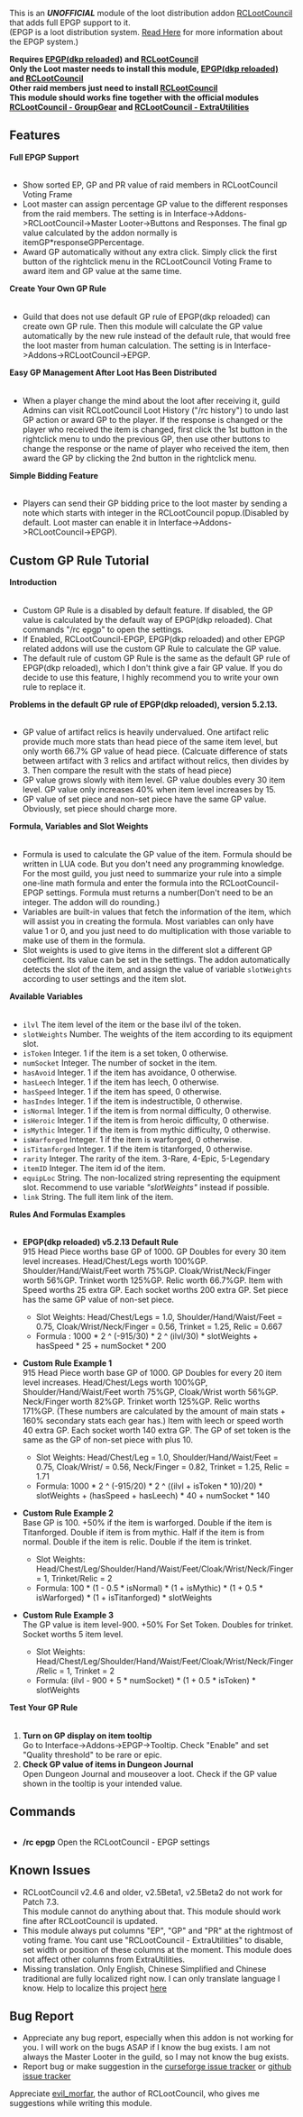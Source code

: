 This is an _**UNOFFICIAL**_ module of the loot distribution addon [RCLootCouncil](https://mods.curse.com/addons/wow/rclootcouncil) that adds full EPGP support to it.  
\(EPGP is a loot distribution system. [Read Here](http://www.epgpweb.com/help/system) for more information about the EPGP system.\)  

**Requires [EPGP(dkp reloaded)](https://mods.curse.com/addons/wow/epgp-dkp-reloaded) and [RCLootCouncil](https://mods.curse.com/addons/wow/rclootcouncil)**  
**Only the Loot master needs to install this module, [EPGP(dkp reloaded)](https://mods.curse.com/addons/wow/epgp-dkp-reloaded) and [RCLootCouncil](https://mods.curse.com/addons/wow/rclootcouncil)**  
**Other raid members just need to install [RCLootCouncil](https://mods.curse.com/addons/wow/rclootcouncil)**  
**This module should works fine together with the official modules [RCLootCouncil - GroupGear](https://mods.curse.com/addons/wow/rclootcouncil-groupgear) and [RCLootCouncil - ExtraUtilities](https://mods.curse.com/addons/wow/257427-rclootcouncil-extrautilities)**  

## Features
**Full EPGP Support**
######  
+ Show sorted EP, GP and PR value of raid members in RCLootCouncil Voting Frame  
+ Loot master can assign percentage GP value to the different responses from the raid members. The setting is in Interface->Addons->RCLootCouncil->Master Looter->Buttons and Responses. The final gp value calculated by the addon normally is itemGP*responseGPPercentage.  
+ Award GP automatically without any extra click. Simply click the first button of the rightclick menu in the RCLootCouncil Voting Frame to award item and GP value at the same time.

**Create Your Own GP Rule**
######  
+ Guild that does not use default GP rule of EPGP(dkp reloaded) can create own GP rule. Then this module will calculate the GP value automatically by the new rule instead of the default rule, that would free the loot master from human calculation. The setting is in Interface->Addons->RCLootCouncil->EPGP.  

**Easy GP Management After Loot Has Been Distributed**
######  
+ When a player change the mind about the loot after receiving it, guild Admins can visit RCLootCouncil Loot History ("/rc history") to undo last GP action or award GP to the player. If the response is changed or the player who received the item is changed, first click the 1st button in the rightclick menu to undo the previous GP, then use other buttons to change the response or the name of player who received the item, then award the GP by clicking the 2nd button in the rightclick menu.  

**Simple Bidding Feature**
######  
+ Players can send their GP bidding price to the loot master by sending a note which starts with integer in the RCLootCouncil popup.(Disabled by default. Loot master can enable it in Interface->Addons->RCLootCouncil->EPGP).  

## Custom GP Rule Tutorial
**Introduction**
######  
+ Custom GP Rule is a disabled by default feature. If disabled, the GP value is calculated by the default way of EPGP(dkp reloaded). Chat commands "/rc epgp" to open the settings.
+ If Enabled, RCLootCouncil-EPGP, EPGP(dkp reloaded) and other EPGP related addons will use the custom GP Rule to calculate the GP value.
+ The default rule of custom GP Rule is the same as the default GP rule of EPGP(dkp reloaded), which I don't think give a fair GP value. If you do decide to use this feature, I highly recommend you to write your own rule to replace it.

**Problems in the default GP rule of EPGP(dkp reloaded), version 5.2.13.**
######  
+ GP value of artifact relics is heavily undervalued. One artifact relic provide much more stats than head piece of the same item level, but only worth 66.7% GP value of head piece. (Calcuate difference of stats between artifact with 3 relics and artifact without relics, then divides by 3. Then compare the result with the stats of head piece)
+ GP value grows slowly with item level. GP value doubles every 30 item level. GP value only increases 40% when item level increases by 15.
+ GP value of set piece and non-set piece have the same GP value. Obviously, set piece should charge more.  

**Formula, Variables and Slot Weights**
######  
+ Formula is used to calculate the GP value of the item. Formula should be written in LUA code. But you don't need any programming knowledge. For the most guild, you just need to summarize your rule into a simple one-line math formula and enter the formula into the RCLootCouncil-EPGP settings. Formula must returns a number(Don't need to be an integer. The addon will do rounding.)
+ Variables are built-in values that fetch the information of the item, which will assist you in creating the formula. Most variables can only have value 1 or 0, and you just need to do multiplication with those variable to make use of them in the formula.
+ Slot weights is used to give items in the different slot a different GP coefficient. Its value can be set in the settings. The addon automatically detects the slot of the item, and assign the value of variable `slotWeights` according to user settings and the item slot.

**Available Variables**
######  

+ `ilvl` The item level of the item or the base ilvl of the token.
+ `slotWeights` Number. The weights of the item according to its equipment slot.
+ `isToken` Integer. 1 if the item is a set token, 0 otherwise.
+ `numSocket` Integer. The number of socket in the item.
+ `hasAvoid` Integer. 1 if the item has avoidance, 0 otherwise.
+ `hasLeech` Integer. 1 if the item has leech, 0 otherwise.
+ `hasSpeed` Integer. 1 if the item has speed, 0 otherwise.
+ `hasIndes` Integer. 1 if the item is indestructible, 0 otherwise.
+ `isNormal` Integer. 1 if the item is from normal difficulty, 0 otherwise.
+ `isHeroic` Integer. 1 if the item is from heroic difficulty, 0 otherwise.
+ `isMythic` Integer. 1 if the item is from mythic difficulty, 0 otherwise.
+ `isWarforged` Integer. 1 if the item is warforged, 0 otherwise.
+ `isTitanforged` Integer. 1 if the item is titanforged, 0 otherwise.
+ `rarity`  Integer. The rarity of the item. 3-Rare, 4-Epic, 5-Legendary
+ `itemID` Integer. The item id of the item.
+ `equipLoc`  String. The non-localized string representing the equipment slot. Recommend to use variable _"slotWeights"_ instead if possible.
+ `link` String. The full item link of the item.

**Rules And Formulas Examples**
######  
+ **EPGP(dkp reloaded) v5.2.13 Default Rule**  
915 Head Piece worths base GP of 1000. GP Doubles for every 30 item level increases. Head/Chest/Legs worth 100%GP. Shoulder/Hand/Waist/Feet worth 75%GP. Cloak/Wrist/Neck/Finger worth 56%GP. Trinket worth 125%GP. Relic worth 66.7%GP. Item with Speed worths 25 extra GP. Each socket worths 200 extra GP. Set piece has the same GP value of non-set piece.
  + Slot Weights: Head/Chest/Legs = 1.0, Shoulder/Hand/Waist/Feet = 0.75, Cloak/Wrist/Neck/Finger = 0.56, Trinket = 1.25, Relic = 0.667
  + Formula : 1000 \* 2 ^ (-915/30) \* 2 ^ (ilvl/30) \* slotWeights + hasSpeed \* 25 + numSocket \* 200  

+ **Custom Rule Example 1**  
915 Head Piece worth base GP of 1000. GP Doubles for every 20 item level increases. Head/Chest/Legs worth 100%GP, Shoulder/Hand/Waist/Feet worth 75%GP, Cloak/Wrist worth 56%GP. Neck/Finger worth 82%GP. Trinket worth 125%GP. Relic worths 171%GP. (These numbers are calculated by the amount of main stats + 160% secondary stats each gear has.) Item with leech or speed worth 40 extra GP. Each socket worth 140 extra GP. The GP of set token is the same as the GP of non-set piece with plus 10.
  + Slot Weights: Head/Chest/Leg = 1.0, Shoulder/Hand/Waist/Feet = 0.75, Cloak/Wrist/ = 0.56, Neck/Finger = 0.82, Trinket = 1.25, Relic = 1.71
  + Formula: 1000 \* 2 ^ (-915/20) \* 2 ^ ((ilvl + isToken \* 10)/20) \* slotWeights + (hasSpeed + hasLeech) \* 40 + numSocket \* 140

+ **Custom Rule Example 2**  
Base GP is 100. +50% if the item is warforged. Double if the item is Titanforged. Double if item is from mythic. Half if the item is from normal. Double if the item is relic. Double if the item is trinket.
  + Slot Weights: Head/Chest/Leg/Shoulder/Hand/Waist/Feet/Cloak/Wrist/Neck/Finger = 1, Trinket/Relic = 2
  + Formula: 100 \* (1 - 0.5 \* isNormal) \* (1 + isMythic) \* (1 + 0.5 \* isWarforged) \* (1 + isTitanforged) \* slotWeights
+ **Custom Rule Example 3**  
The GP value is item level-900. +50% For Set Token. Doubles for trinket. Socket worths 5 item level.
  + Slot Weights: Head/Chest/Leg/Shoulder/Hand/Waist/Feet/Cloak/Wrist/Neck/Finger/Relic = 1, Trinket = 2
  + Formula: (ilvl - 900 + 5 \* numSocket) \* (1 + 0.5 \* isToken) \* slotWeights

**Test Your GP Rule**  
######  
1. **Turn on GP display on item tooltip**  
Go to Interface->Addons->EPGP->Tooltip. Check "Enable" and set "Quality threshold" to be rare or epic.
2. **Check GP value of items in Dungeon Journal**  
Open Dungeon Journal and mouseover a loot. Check if the GP value shown in the tooltip is your intended value.

## Commands
######  
+ **/rc epgp**   Open the RCLootCouncil - EPGP settings

## Known Issues
+ RCLootCouncil v2.4.6 and older, v2.5Beta1, v2.5Beta2 do not work for Patch 7.3.  
  This module cannot do anything about that. This module should work fine after RCLootCouncil is updated.
+ This module always put columns "EP", "GP" and "PR" at the rightmost of voting frame. You cant use "RCLootCouncil - ExtraUtilities" to disable, set width or position of these columns at the moment. This module does not affect other columns from ExtraUtilities.
+ Missing translation. Only English, Chinese Simplified and Chinese traditional are fully localized right now. I can only translate language I know. Help to localize this project [here](https://wow.curseforge.com/projects/rclootcouncil-epgp/localization)

## Bug Report
+ Appreciate any bug report, especially when this addon is not working for you. I will work on the bugs ASAP if I know the bug exists. I am not always the Master Looter in the guild, so I may not know the bug exists.
+ Report bug or make suggestion in the [curseforge issue tracker](https://wow.curseforge.com/projects/rclootcouncil-epgp/issues) or [github issue tracker](https://github.com/SafeteeWoW/RCLootCouncil_EPGP/issues)

Appreciate [evil_morfar](https://mods.curse.com/members/evil_morfar), the author of RCLootCouncil, who gives me suggestions while writing this module.
